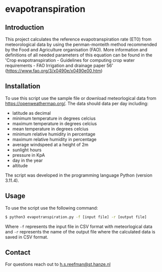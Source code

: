 # evapotranspiration

## Introduction
This project calculates the reference evapotranspiration rate (ET0) from meteorological data by using the penman-monteith method recommended by the Food and Agriculture organisation (FAO). More information and definitions of all needed parameters of this equation can be found in the 'Crop evapotranspiration - Guidelines for computing crop water requirements - FAO Irrigation and drainage paper 56' (https://www.fao.org/3/x0490e/x0490e00.htm) 


## Installation
To use this script use the sample file or download meteorlogical data from https://openweathermap.org/. 
The data should data per day including:
- latitude as decimal
- minimum temperature in degrees celcius
- maximum temperature in degrees celcius
- mean temperature in degrees celcius
- minimum relative humidity in percentage
- maximum relative humidity in percentage
- average windspeed at a height of 2m
- sunlight hours 
- pressure in KpA
- day in the year
- altitude

The script was developed in the programming language Python (version 3.11.4).

## Usage
To use the script use the following command:

```bash
$ python3 evapotranspiration.py -f [input file] -r [output file]
```
Where `-f` represents the input file in CSV format with meteorlogical data and `-r` represents the name of the output file where the calculated data is saved in CSV format. 

## Contact
For questions reach out to h.s.reefman@st.hanze.nl
